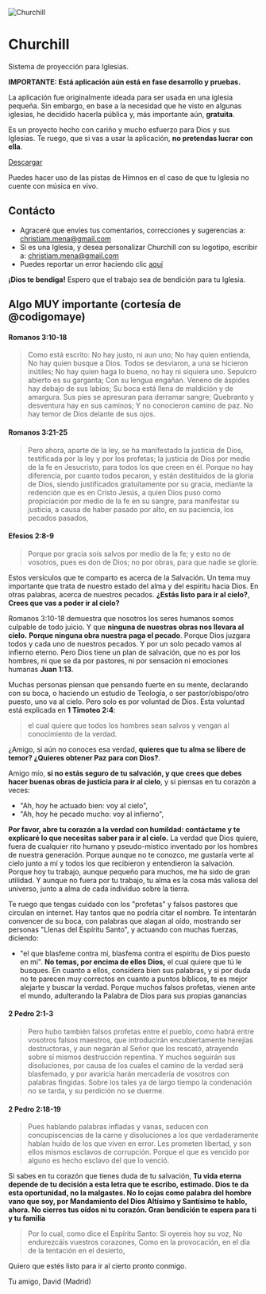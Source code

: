 ![Churchill](https://github.com/xtiam57/churchill/blob/v4/public/logo192.png?raw=true)

# Churchill
Sistema de proyección para Iglesias.

**IMPORTANTE: Está aplicación aún está en fase desarrollo y pruebas.**

La aplicación fue originalmente ideada para ser usada en una iglesia pequeña. Sin embargo, en base a la necesidad que he visto en algunas iglesias, he decidido hacerla pública y, más importante aún, **gratuita**.

Es un proyecto hecho con cariño y mucho esfuerzo para Dios y sus Iglesias. Te ruego, que si vas a usar la aplicación, **no pretendas lucrar con ella**.

[Descargar](https://github.com/xtiam57/churchill/releases)

Puedes hacer uso de las pistas de Himnos en el caso de que tu Iglesia no cuente con música en vivo.

## Contácto
- Agraceré que envíes tus comentarios, correcciones y sugerencias a: christiam.mena@gmail.com
- Si es una Iglesia, y desea personalizar Churchill con su logotipo, escribir a: christiam.mena@gmail.com
- Puedes reportar un error haciendo clic [aquí](https://github.com/xtiam57/churchill/issues/new)

**¡Dios te bendiga!**
Espero que el trabajo sea de bendición para tu Iglesia.

## Algo MUY importante (cortesía de @codigomaye)

#### Romanos 3:10-18
> Como está escrito:
No hay justo, ni aun uno;
No hay quien entienda,
No hay quien busque a Dios.
Todos se desviaron, a una se hicieron inútiles;
No hay quien haga lo bueno, no hay ni siquiera uno.
Sepulcro abierto es su garganta;
Con su lengua engañan.
Veneno de áspides hay debajo de sus labios;
Su boca está llena de maldición y de amargura.
Sus pies se apresuran para derramar sangre;
Quebranto y desventura hay en sus caminos;
Y no conocieron camino de paz.
No hay temor de Dios delante de sus ojos.

#### Romanos 3:21-25
> Pero ahora, aparte de la ley, se ha manifestado la justicia de Dios, testificada por la ley y por los profetas; la justicia de Dios por medio de la fe en Jesucristo, para todos los que creen en él. Porque no hay diferencia, por cuanto todos pecaron, y están destituidos de la gloria de Dios, siendo justificados gratuitamente por su gracia, mediante la redención que es en Cristo Jesús, a quien Dios puso como propiciación por medio de la fe en su sangre, para manifestar su justicia, a causa de haber pasado por alto, en su paciencia, los pecados pasados,

#### Efesios 2:8-9
> Porque por gracia sois salvos por medio de la fe; y esto no de vosotros, pues es don de Dios; no por obras, para que nadie se gloríe.


Estos versículos que te comparto es acerca de la Salvación. Un tema muy importante que trata de nuestro estado del alma y del espíritu hacia Dios. En otras palabras, acerca de nuestros pecados. **¿Estás listo para ir al cielo?**, **Crees que vas a poder ir al cielo?**

Romanos 3:10-18 demuestra que nosotros los seres humanos somos culpable de todo juicio. Y que **ninguna de nuestras obras nos llevara al cielo.** **Porque ninguna obra nuestra paga el pecado**. Porque Dios juzgara todos y cada uno de nuestros pecados. Y por un solo pecado vamos al infierno eterno. Pero Dios tiene un plan de salvación, que no es por los hombres, ni que se da por pastores, ni por sensación ni emociones humanas **Juan 1:13**.

Muchas personas piensan que pensando fuerte en su mente, declarando con su boca, o haciendo un estudio de Teología, o ser pastor/obispo/otro puesto, uno va al cielo. Pero solo es por voluntad de Dios. Esta voluntad está explicada en **1 Timoteo 2:4**:

> el cual quiere que todos los hombres sean salvos y vengan al conocimiento de la verdad.

¿Amigo, si aún no conoces esa verdad, **quieres que tu alma se libere de temor? ¿Quieres obtener Paz para con Dios?**.

Amigo mío, **si no estás seguro de tu salvación, y que crees que debes hacer buenas obras de justicia para ir al cielo**, y si piensas en tu corazón a veces:

-  "Ah, hoy he actuado bien: voy al cielo",
-  "Ah, hoy he pecado mucho: voy al infierno",

**Por favor, abre tu corazón a la verdad con humildad: contáctame y te explicaré lo que necesitas saber para ir al cielo.** La verdad que Dios quiere, fuera de cualquier rito humano y pseudo-mistico inventado por los hombres de nuestra generación. Porque aunque no te conozco, me gustaría verte al cielo junto a mí y todos los que recibieron y entendieron la salvación. Porque hoy tu trabajo, aunque pequeño para muchos, me ha sido de gran utilidad. Y aunque no fuera por tu trabajo, tu alma es la cosa más valiosa del universo, junto a alma de cada individuo sobre la tierra.

Te ruego que tengas cuidado con los "profetas" y falsos pastores que circulan en internet. Hay tantos que no podría citar el nombre. Te intentarán convencer de su boca, con palabras que alagan al oído, mostrando ser personas "Llenas del Espíritu Santo", y actuando con muchas fuerzas, diciendo:
- "el que blasfeme contra mí, blasfema contra el espíritu de Dios puesto en mí".
**No temas, por encima de ellos Dios,** el cual quiere que tú le busques. En cuanto a ellos, considera bien sus palabras, y si por duda no te parecen muy correctos en cuanto a puntos bíblicos, te es mejor alejarte y buscar la verdad. Porque muchos falsos profetas,  vienen ante el mundo, adulterando la Palabra de Dios para sus propias ganancias

#### 2 Pedro 2:1-3
> Pero hubo también falsos profetas entre el pueblo, como habrá entre vosotros falsos maestros, que introducirán encubiertamente herejías destructoras, y aun negarán al Señor que los rescató, atrayendo sobre sí mismos destrucción repentina. Y muchos seguirán sus disoluciones, por causa de los cuales el camino de la verdad será blasfemado, y por avaricia harán mercadería de vosotros con palabras fingidas. Sobre los tales ya de largo tiempo la condenación no se tarda, y su perdición no se duerme.

#### 2 Pedro 2:18-19
> Pues hablando palabras infladas y vanas, seducen con concupiscencias de la carne y disoluciones a los que verdaderamente habían huido de los que viven en error. Les prometen libertad, y son ellos mismos esclavos de corrupción. Porque el que es vencido por alguno es hecho esclavo del que lo venció.

Si sabes en tu corazón que tienes duda de tu salvación, **Tu vida eterna depende de tu decisión a esta letra que te escribo, estimado. Dios te da esta oportunidad, no la malgastes. No lo cojas como palabra del hombre vano que soy, por Mandamiento del Dios Altísimo y Santísimo te hablo, ahora. No cierres tus oídos ni tu corazón. Gran bendición te espera para ti y tu familia**

> Por lo cual, como dice el Espíritu Santo:
Si oyereis hoy su voz,
No endurezcáis vuestros corazones,
Como en la provocación, en el día de la tentación en el desierto,

Quiero que estés listo para ir al cierto pronto conmigo.

Tu amigo, David (Madrid)
